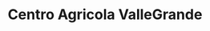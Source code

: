 ---
title: "Centro Agricola ValleGrande"
url: /vallegrande/centro-agricola-vallegrande/
shop: Landwirtschaftlich
---